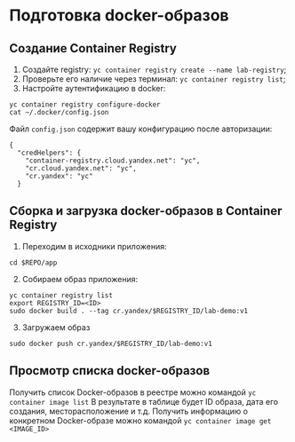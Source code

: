 # Подготовка docker-образов
## Создание Container Registry
1. Создайте registry: `yc container registry create --name lab-registry`;
2. Проверьте его наличие через терминал: `yc container registry list`;
3. Настройте аутентификацию в docker:
```
yc container registry configure-docker
cat ~/.docker/config.json
```
Файл `config.json` содержит вашу конфигурацию после авторизации:
```
{
  "credHelpers": {
    "container-registry.cloud.yandex.net": "yc",
    "cr.cloud.yandex.net": "yc",
    "cr.yandex": "yc"
  }
```

## Сборка и загрузка docker-образов в Container Registry 
1. Переходим в исходники приложения:
```
cd $REPO/app
```

2. Собираем образ приложения: 
```
yc container registry list
export REGISTRY_ID=<ID>
sudo docker build . --tag cr.yandex/$REGISTRY_ID/lab-demo:v1
```

3. Загружаем образ
```
sudo docker push cr.yandex/$REGISTRY_ID/lab-demo:v1
```

## Просмотр списка docker-образов

Получить список Docker-образов в реестре можно командой `yc container image list`
В результате в таблице будет ID образа, дата его создания, месторасположение и т.д.
Получить информацию о конкретном Docker-образе можно командой `yc container image get <IMAGE_ID>`






